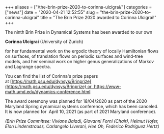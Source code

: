 +++
aliases = ["/the-brin-prize-2020-to-corinna-ulcigrai/"]
categories = ["news"]
date = "2020-04-21 12:52:55"
slug = "the-brin-prize-2020-to-corinna-ulcigrai"
title = "The Brin Prize 2020 awarded to Corinna Ulcigrai!"
+++

The ninth Brin Prize in Dynamical Systems has been awarded to our own

**Corinna Ulcigrai** (University of Zurich)

for her fundamental work on the ergodic theory of locally Hamiltonian
flows on surfaces, of translation flows on periodic surfaces and
wind-tree models, and her seminal work on higher genus generalizations
of Markov and Lagrange spectra.

You can find the list of Corinna's prize papers
at [https://math.psu.edu/dynsys/Brinprize](https://math.psu.edu/dynsys/Brinprize) or  <https://www-math.umd.edu/dynamics-conference.html>

The award ceremony was planned for 18/04/2020 as part of the 2020
Maryland Spring dynamical systems conference, which has been canceled.
It is now planned for  April 10, 2021 (as part of 2021 Maryland
conference).

*(Brin Prize Committee: Viviane Baladi, Giovanni Forni (Chair), Helmut
Hofer, Elon Lindenstrauss, Carlangelo Liverani, Hee Oh, Federico
Rodriguez Hertz)*

